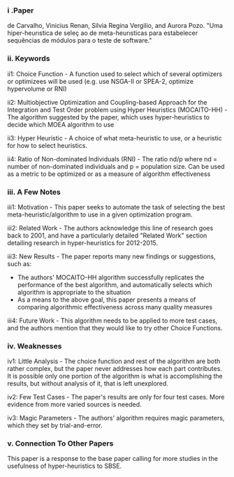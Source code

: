 ### i .Paper
de Carvalho, Vinicius Renan, Silvia Regina Vergilio, and Aurora Pozo. "Uma hiper-heurıstica de seleç ao de meta-heurısticas para estabelecer sequências de módulos para o teste de software."

### ii. Keywords
ii1: Choice Function - A function used to select which of several optimizers or optimizees will be used (e.g. use NSGA-II or SPEA-2, optimize hypervolume or RNI)

ii2: Multiobjective Optimization and Coupling-based Approach for the Integration and Test Order problem using Hyper Heuristics (MOCAITO-HH) - The algorithm suggested by the paper, which uses hyper-heuristics to decide which MOEA algorithm to use

ii3: Hyper Heuristic - A choice of what meta-heuristic to use, or a heuristic for how to select heuristics.

ii4: Ratio of Non-dominated Individuals (RNI) - The ratio nd/p where nd = number of non-dominated individuals and p = population size.  Can be used as a metric to be optimized or as a measure of algorithm effectiveness

### iii. A Few Notes
iii1: Motivation - This paper seeks to automate the task of selecting the best meta-heuristic/algorithm to use in a given optimization program.  

iii2: Related Work - The authors acknowledge this line of research goes back to 2001, and have a particularly detailed "Related Work" section detailing research in hyper-heuristics for 2012-2015.

iii3: New Results - The paper reports many new findings or suggestions, such as:
+ The authors' MOCAITO-HH algorithm successfully replicates the performance of the best algorithm, and automatically selects which algorithm is appropriate to the situation
+ As a means to the above goal, this paper presents a means of comparing algorithmic effectiveness across many quality measures

iii4: Future Work - This algorithm needs to be applied to more test cases, and the authors mention that they would like to try other Choice Functions.

### iv. Weaknesses
iv1: Little Analysis - The choice function and rest of the algorithm are both rather complex, but the paper never addresses how each part contributes.  It is possible only one portion of the algorithm is what is accomplishing the results, but without analysis of it, that is left unexplored.

iv2: Few Test Cases - The paper's results are only for four test cases.  More evidence from more varied sources is needed.

iv3: Magic Parameters - The authors' algorithm requires magic parameters, which they set by trial-and-error.

### v. Connection To Other Papers
This paper is a response to the base paper calling for more studies in the usefulness of hyper-heuristics to SBSE.
